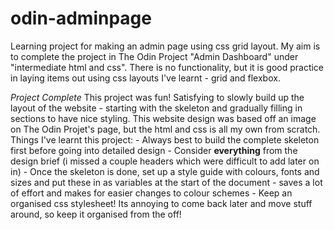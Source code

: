 # odin-adminpage
Learning project for making an admin page using css grid layout.
My aim is to complete the project in The Odin Project "Admin Dashboard" under "intermediate html and css". 
There is no functionality, but it is good practice in laying items out using css layouts I've learnt - grid and flexbox.

*Project Complete*
This project was fun! Satisfying to slowly build up the layout of the website - starting with the skeleton and gradually filling in sections to have nice styling. This website design was based off an image on The Odin Projet's page, but the html and css is all my own from scratch.
Things I've learnt this project:
    - Always best to build the complete skeleton first before going into detailed design
    - Consider **everything** from the design brief (i missed a couple headers which were difficult to add later on in)
    - Once the skeleton is done, set up a style guide with colours, fonts and sizes and put these in as variables at the start of the document - saves a lot of effort and makes for easier changes to colour schemes
    - Keep an organised css stylesheet! Its annoying to come back later and move stuff around, so keep it organised from the off! 